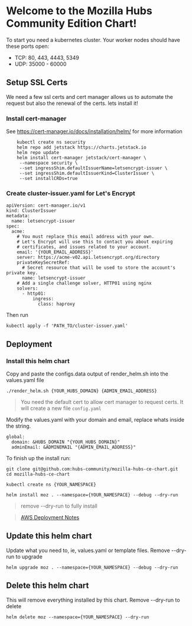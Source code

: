 # Welcome to the Mozilla Hubs Community Edition Chart!

To start you need a kubernetes cluster. 
Your worker nodes should have these ports open:
* TCP: 80, 443, 4443, 5349
* UDP: 35000 - 60000


## Setup SSL Certs
We need a few ssl certs and cert manager allows us to automate the request but also the renewal of the certs. lets install it!
### Install cert-manager 
See https://cert-manager.io/docs/installation/helm/ for more information

```
    kubectl create ns security
    helm repo add jetstack https://charts.jetstack.io
    helm repo update
    helm install cert-manager jetstack/cert-manager \
     --namespace security \
     --set ingressShim.defaultIssuerName=letsencrypt-issuer \
     --set ingressShim.defaultIssuerKind=ClusterIssuer \
     --set installCRDs=true
```

### Create cluster-issuer.yaml for Let's Encrypt
```
apiVersion: cert-manager.io/v1
kind: ClusterIssuer
metadata:
  name: letsencrypt-issuer
spec:
  acme:
    # You must replace this email address with your own.
    # Let's Encrypt will use this to contact you about expiring
    # certificates, and issues related to your account.
    email: '{YOUR_EMAIL_ADDRESS}'
    server: https://acme-v02.api.letsencrypt.org/directory
    privateKeySecretRef:
      # Secret resource that will be used to store the account's private key.
      name: letsencrypt-issuer
    # Add a single challenge solver, HTTP01 using nginx
    solvers:
      - http01:
          ingress:
            class: haproxy
```

Then run
```
kubectl apply -f 'PATH_TO/cluster-issuer.yaml'
```

## Deployment
### Install this helm chart

Copy and paste the configs.data output of render_helm.sh into the values.yaml file
```
./render_helm.sh {YOUR_HUBS_DOMAIN} {ADMIN_EMAIL_ADDRESS}
```
> You need the default cert to allow cert manager to request certs. 
> It will create a new file `config.yaml` 

Modify the values.yaml with your domain and email, replace whats inside the string.
```
global:
  domain: &HUBS_DOMAIN "{YOUR_HUBS_DOMAIN}"
  adminEmail: &ADMINEMAIL "{ADMIN_EMAIL_ADDRESS}"
```

To finish up the install run:
```
git clone git@github.com:hubs-community/mozilla-hubs-ce-chart.git
cd mozilla-hubs-ce-chart

kubectl create ns {YOUR_NAMESPACE}

helm install moz . --namespace={YOUR_NAMESPACE} --debug --dry-run
```
> remove --dry-run to fully install

> [AWS Deployment Notes](./Readme.aws.md)

## Update this helm chart
Update what you need to, ie, values.yaml or template files. Remove --dry-run to upgrade
```
helm upgrade moz . --namespace={YOUR_NAMESPACE} --debug --dry-run
```

## Delete this helm chart
This will remove everything installed by this chart. Remove --dry-run to delete
```
helm delete moz --namespace={YOUR_NAMESPACE} --dry-run
```


